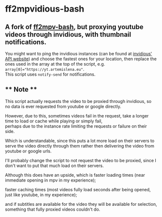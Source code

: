 # ff2mpvidious-bash
## **A fork of [ff2mpv-bash](https://github.com/Ckath/ff2mpv-bash), but proxying youtube videos through invidious, with thumbnail notifications.**
You might want to ping the invidious instances (can be found at [invidious' API website](https://api.invidious.io/)) and choose the fastest ones for your location, then replace the ones used in the array at the top of the script, e.g. ``array[0]="https://yt.artemislena.eu"``.  
This script uses ``notify-send`` for notifications.  
## ** Note **  
This script actually requests the video to be proxied through invidious, so no data is ever requested from youtube or google directly.  

However, due to this, sometimes videos fail in the request, take a longer time to load or cache while playing or simply fail,  
perhaps due to the instance rate limiting the requests or failure on their side.  

Which is understandable, since this puts a lot more load on their servers to serve the video directly through them rather then delivering the video from youtube or google urls.  

I'll probably change the script to not request the video to be proxied, since I don't want to put that much load on their servers.  

Although this does have an upside, which is faster loading times (near immediate opening in mpv in my experience);  

faster caching times (most videos fully load seconds after being opened, just like youtube, in my experience);  

and if subtitles are available for the video they will be available for selection, something that fully proxied videos couldn't do.
